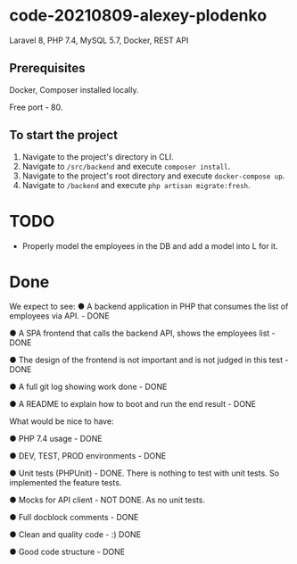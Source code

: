 # code-20210809-alexey-plodenko
Laravel 8, PHP 7.4, MySQL 5.7, Docker, REST API

## Prerequisites
Docker, Composer installed locally.

Free port - 80.

## To start the project
1. Navigate to the project's directory in CLI.
2. Navigate to `/src/backend` and execute `composer install`.
4. Navigate to the project's root directory and execute `docker-compose up`.
5. Navigate to `/backend` and execute `php artisan migrate:fresh`.

# TODO
* Properly model the employees in the DB and add a model into L for it.

# Done
We expect to see:
● A backend application in PHP that consumes the list of employees via API. - DONE

● A SPA frontend that calls the backend API, shows the employees list - DONE

● The design of the frontend is not important and is not judged in this test - DONE

● A full git log showing work done - DONE

● A README to explain how to boot and run the end result - DONE

What would be nice to have:

● PHP 7.4 usage - DONE

● DEV, TEST, PROD environments - DONE

● Unit tests (PHPUnit) - DONE. There is nothing to test with unit tests. So implemented the feature tests.

● Mocks for API client - NOT DONE. As no unit tests.

● Full docblock comments - DONE

● Clean and quality code - :) DONE

● Good code structure - DONE

